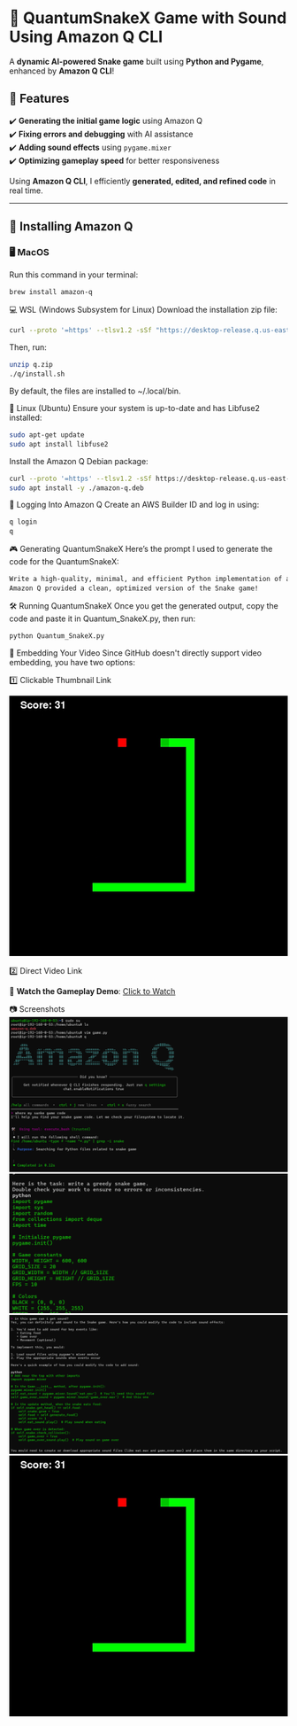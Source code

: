 # 🐍 QuantumSnakeX Game with Sound Using Amazon Q CLI  

A **dynamic AI-powered Snake game** built using **Python and Pygame**, enhanced by **Amazon Q CLI**!  

## 🚀 Features  
✔️ **Generating the initial game logic** using Amazon Q  
✔️ **Fixing errors and debugging** with AI assistance  
✔️ **Adding sound effects** using `pygame.mixer`  
✔️ **Optimizing gameplay speed** for better responsiveness  

Using **Amazon Q CLI**, I efficiently **generated, edited, and refined code** in real time.  

---

## 🔧 Installing Amazon Q  

### 🖥 MacOS  
Run this command in your terminal:  
```bash
brew install amazon-q
```

💻 WSL (Windows Subsystem for Linux)
Download the installation zip file:

```bash
curl --proto '=https' --tlsv1.2 -sSf "https://desktop-release.q.us-east-1.amazonaws.com/latest/q-x86_64-linux.zip" -o "q.zip"
```

Then, run:

```bash
unzip q.zip  
./q/install.sh
```
  
By default, the files are installed to ~/.local/bin.

🐧 Linux (Ubuntu)
Ensure your system is up-to-date and has Libfuse2 installed:

```bash
sudo apt-get update  
sudo apt install libfuse2
```  

Install the Amazon Q Debian package:
```bash
curl --proto '=https' --tlsv1.2 -sSf https://desktop-release.q.us-east-1.amazonaws.com/latest/amazon-q.deb -o amazon-q.deb  
sudo apt install -y ./amazon-q.deb  
```

🔑 Logging Into Amazon Q
Create an AWS Builder ID and log in using:
```bash
q login  
q  
```

🎮 Generating QuantumSnakeX
Here’s the prompt I used to generate the code for the QuantumSnakeX:
```bash
Write a high-quality, minimal, and efficient Python implementation of a greedy snake game, suitable for experienced developers, including only non-obvious comments.
Amazon Q provided a clean, optimized version of the Snake game!
```

🛠 Running QuantumSnakeX
Once you get the generated output, copy the code and paste it in Quantum_SnakeX.py, then run:
```bash
python Quantum_SnakeX.py
```

🎥 Embedding Your Video
Since GitHub doesn't directly support video embedding, you have two options:

1️⃣ Clickable Thumbnail Link

  [![QuantumSnakeX Gameplay](media/Screenshot%202025-05-23%20112716.png)](media/Snake%20Game%202025-05-23%2009-46-33.mp4)

2️⃣ Direct Video Link

🎥 **Watch the Gameplay Demo**: [Click to Watch](media/Snake%20Game%202025-05-23%2009-46-33.mp4)

📷 Screenshots
![Gameplay Screenshot 1](media/Screenshot%202025-05-23%20063645.png)
![Gameplay Screenshot 2](media/Screenshot%202025-05-23%20064754.png)
![Gameplay Screenshot 3](media/Screenshot%202025-05-23%20064809.png)
![Gameplay Screenshot 4](media/Screenshot%202025-05-23%20112716.png)

